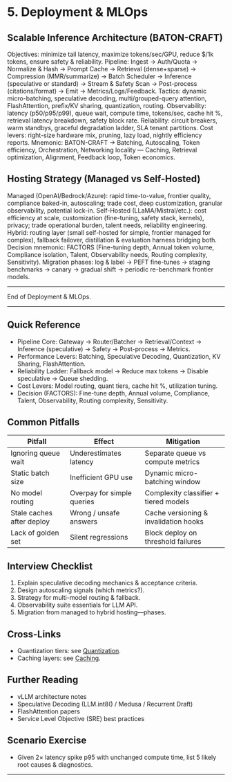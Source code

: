 # 5. Deployment & MLOps

## Scalable Inference Architecture (BATON-CRAFT)
Objectives: minimize tail latency, maximize tokens/sec/GPU, reduce $/1k tokens, ensure safety & reliability.
Pipeline: Ingest → Auth/Quota → Normalize & Hash → Prompt Cache → Retrieval (dense+sparse) → Compression (MMR/summarize) → Batch Scheduler → Inference (speculative or standard) → Stream & Safety Scan → Post-process (citations/format) → Emit → Metrics/Logs/Feedback.
Tactics: dynamic micro-batching, speculative decoding, multi/grouped-query attention, FlashAttention, prefix/KV sharing, quantization, routing.
Observability: latency (p50/p95/p99), queue wait, compute time, tokens/sec, cache hit %, retrieval latency breakdown, safety block rate.
Reliability: circuit breakers, warm standbys, graceful degradation ladder, SLA tenant partitions.
Cost levers: right-size hardware mix, pruning, lazy load, nightly efficiency reports.
Mnemonic: BATON-CRAFT → Batching, Autoscaling, Token efficiency, Orchestration, Networking locality — Caching, Retrieval optimization, Alignment, Feedback loop, Token economics.

## Hosting Strategy (Managed vs Self-Hosted)
Managed (OpenAI/Bedrock/Azure): rapid time-to-value, frontier quality, compliance baked-in, autoscaling; trade cost, deep customization, granular observability, potential lock-in.
Self-Hosted (LLaMA/Mistral/etc.): cost efficiency at scale, customization (fine-tuning, safety stack, kernels), privacy; trade operational burden, talent needs, reliability engineering.
Hybrid: routing layer (small self-hosted for simple, frontier managed for complex), fallback failover, distillation & evaluation harness bridging both.
Decision mnemonic: FACTORS (Fine-tuning depth, Annual token volume, Compliance isolation, Talent, Observability needs, Routing complexity, Sensitivity).
Migration phases: log & label → PEFT fine-tunes → staging benchmarks → canary → gradual shift → periodic re-benchmark frontier models.

---
End of Deployment & MLOps.

---
## Quick Reference
- Pipeline Core: Gateway → Router/Batcher → Retrieval/Context → Inference (speculative) → Safety → Post-process → Metrics.
- Performance Levers: Batching, Speculative Decoding, Quantization, KV Sharing, FlashAttention.
- Reliability Ladder: Fallback model → Reduce max tokens → Disable speculative → Queue shedding.
- Cost Levers: Model routing, quant tiers, cache hit %, utilization tuning.
- Decision (FACTORS): Fine-tune depth, Annual volume, Compliance, Talent, Observability, Routing complexity, Sensitivity.

## Common Pitfalls
| Pitfall | Effect | Mitigation |
|---------|--------|------------|
| Ignoring queue wait | Underestimates latency | Separate queue vs compute metrics |
| Static batch size | Inefficient GPU use | Dynamic micro-batching window |
| No model routing | Overpay for simple queries | Complexity classifier + tiered models |
| Stale caches after deploy | Wrong / unsafe answers | Cache versioning & invalidation hooks |
| Lack of golden set | Silent regressions | Block deploy on threshold failures |

## Interview Checklist
1. Explain speculative decoding mechanics & acceptance criteria.
2. Design autoscaling signals (which metrics?).
3. Strategy for multi-model routing & fallback.
4. Observability suite essentials for LLM API.
5. Migration from managed to hybrid hosting—phases.

## Cross-Links
- Quantization tiers: see [Quantization](06-quantization.md#deployment-patterns).
- Caching layers: see [Caching](08-caching.md#layers).

## Further Reading
- vLLM architecture notes
- Speculative Decoding (LLM.int8() / Medusa / Recurrent Draft)
- FlashAttention papers
- Service Level Objective (SRE) best practices

## Scenario Exercise
- Given 2× latency spike p95 with unchanged compute time, list 5 likely root causes & diagnostics.

---
